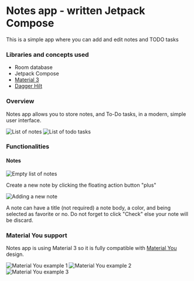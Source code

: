 # Notes app - written Jetpack Compose

This is a simple app where you can add and edit notes and TODO tasks

### Libraries and concepts used

- Room database
- Jetpack Compose
- [Material 3](https://m3.material.io/)
- [Dagger Hilt](https://github.com/google/dagger/tree/master/java/dagger/hilt)

### Overview

Notes app allows you to store notes, and To-Do tasks, in a modern, simple user interface.

![List of notes](readme_res/overview_notes.png)&#32;&#32;![List of todo tasks](readme_res/overview_tasks.png)

### Functionalities

#### Notes
![Empty list of notes](readme_res/notes_list_blank.png)

Create a new note by clicking the floating action button "plus"

![Adding a new note](readme_res/notes_add.png)

A note can have a title (not required) a note body, a color, and being selected as favorite or no.
Do not forget to click "Check" else your note will be discard.

### Material You support

Notes app is using Material 3 so it is fully compatible with [Material You](https://material.io/blog/announcing-material-you) design.

![Material You example 1](readme_res/material_u_example_1.png)&#32;![Material You example 2](readme_res/material_u_example_2.png)&#32;![Material You example 3](readme_res/material_u_example_3.png)